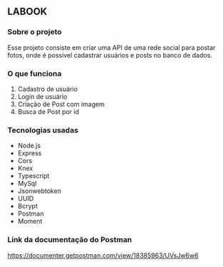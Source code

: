 ## LABOOK

### Sobre o projeto
Esse projeto consiste em criar uma API de uma rede social para postar fotos, onde é possível cadastrar usuários e posts no banco de dados.

### O que funciona

1. Cadastro de usuário
2. Login de usuário
3. Criação de Post com imagem
4. Busca de Post por id

### Tecnologias usadas

- Node.js
- Express
- Cors
- Knex
- Typescript
- MySql
- Jsonwebtoken
- UUID
- Bcrypt
- Postman
- Moment

### Link da documentação do Postman

https://documenter.getpostman.com/view/18385963/UVsJw6w6